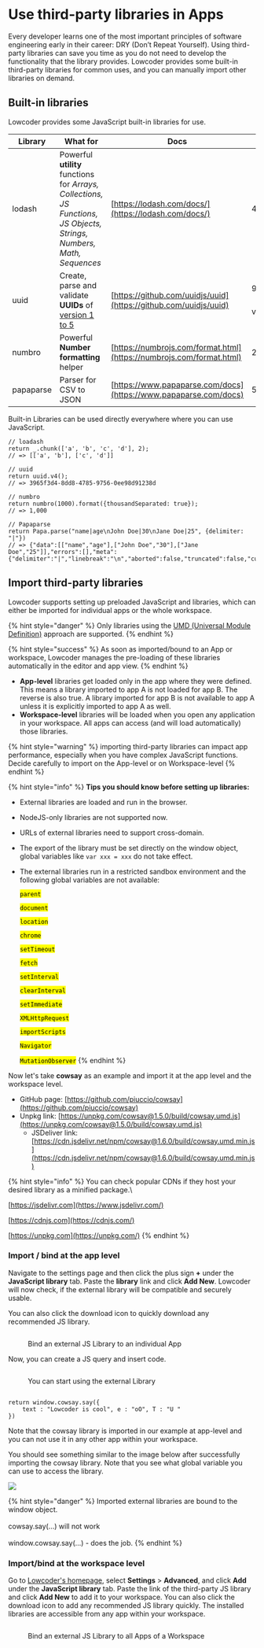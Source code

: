 # Use third-party libraries in Apps

Every developer learns one of the most important principles of software engineering early in their career: DRY (Don’t Repeat Yourself). Using third-party libraries can save you time as you do not need to develop the functionality that the library provides. Lowcoder provides some built-in third-party libraries for common uses, and you can manually import other libraries on demand.

## Built-in libraries

Lowcoder provides some JavaScript built-in libraries for use.

| Library   | What for                                                                                                              | Docs                                                                 | Version                    |
| --------- | --------------------------------------------------------------------------------------------------------------------- | -------------------------------------------------------------------- | -------------------------- |
| lodash    | Powerful **utility** functions for _Arrays, Collections, JS Functions, JS Objects, Strings, Numbers, Math, Sequences_ | [https://lodash.com/docs/](https://lodash.com/docs/)                 | 4.17.21                    |
| uuid      | Create, parse and validate **UUIDs** of [version 1 to 5](https://www.uuidtools.com/uuid-versions-explained)           | [https://github.com/uuidjs/uuid](https://github.com/uuidjs/uuid)     | 9.0.0（Support v1/v3/v4/v5） |
| numbro    | Powerful **Number formatting** helper                                                                                 | [https://numbrojs.com/format.html](https://numbrojs.com/format.html) | 2.3.6                      |
| papaparse | Parser for CSV to JSON                                                                                                | [https://www.papaparse.com/docs](https://www.papaparse.com/docs)     | 5.3.2                      |

Built-in Libraries can be used directly everywhere where you can use JavaScript.

```
// loadash
return _.chunk(['a', 'b', 'c', 'd'], 2);
// => [['a', 'b'], ['c', 'd']]

// uuid
return uuid.v4();
// => 3965f3d4-8dd8-4785-9756-0ee98d91238d

// numbro
return numbro(1000).format({thousandSeparated: true});
// => 1,000

// Papaparse
return Papa.parse("name|age\nJohn Doe|30\nJane Doe|25", {delimiter: "|"})
// => {"data":[["name","age"],["John Doe","30"],["Jane Doe","25"]],"errors":[],"meta":{"delimiter":"|","linebreak":"\n","aborted":false,"truncated":false,"cursor":32}}
```

## Import third-party libraries

Lowcoder supports setting up preloaded JavaScript and libraries, which can either be imported for individual apps or the whole workspace.

{% hint style="danger" %}
Only libraries using the [UMD (Universal Module Definition)](https://github.com/umdjs/umd) approach are supported.&#x20;
{% endhint %}

{% hint style="success" %}
As soon as imported/bound to an App or workspace, Lowcoder manages the pre-loading of these libraries automatically in the editor and app view.
{% endhint %}

* **App-level** libraries get loaded only in the app where they were defined. This means a library imported to app A is not loaded for app B. The reverse is also true. A library imported for app B is not available to app A unless it is explicitly imported to app A as well.
* **Workspace-level** libraries will be loaded when you open any application in your workspace. All apps can access (and will load automatically) those libraries.

{% hint style="warning" %}
importing third-party libraries can impact app performance, especially when you have complex JavaScript functions. Decide carefully to import on the App-level or on Workspace-level
{% endhint %}

{% hint style="info" %}
**Tips you should know before setting up libraries:**

* External libraries are loaded and run in the browser.
* NodeJS-only libraries are not supported now.
* URLs of external libraries need to support cross-domain.
* The export of the library must be set directly on the window object, global variables like `var xxx = xxx` do not take effect.
*   The external libraries run in a restricted sandbox environment and the following global variables are not available:

    <mark style="background-color:yellow;">`parent`</mark>

    <mark style="background-color:yellow;">`document`</mark>

    <mark style="background-color:yellow;">`location`</mark>

    <mark style="background-color:yellow;">`chrome`</mark>

    <mark style="background-color:yellow;">`setTimeout`</mark>

    <mark style="background-color:yellow;">`fetch`</mark>

    <mark style="background-color:yellow;">`setInterval`</mark>

    <mark style="background-color:yellow;">`clearInterval`</mark>

    <mark style="background-color:yellow;">`setImmediate`</mark>

    <mark style="background-color:yellow;">`XMLHttpRequest`</mark>

    <mark style="background-color:yellow;">`importScripts`</mark>

    <mark style="background-color:yellow;">`Navigator`</mark>

    <mark style="background-color:yellow;">`MutationObserver`</mark>
{% endhint %}

Now let's take **cowsay** as an example and import it at the app level and the workspace level.

* GitHub page: [https://github.com/piuccio/cowsay](https://github.com/piuccio/cowsay)
* Unpkg link: [https://unpkg.com/cowsay@1.5.0/build/cowsay.umd.js](https://unpkg.com/cowsay@1.5.0/build/cowsay.umd.js)
  * JSDeliver link: [https://cdn.jsdelivr.net/npm/cowsay@1.6.0/build/cowsay.umd.min.js](https://cdn.jsdelivr.net/npm/cowsay@1.6.0/build/cowsay.umd.min.js)

{% hint style="info" %}
You can check popular CDNs if they host your desired library as a minified package.\


[https://jsdelivr.com](https://www.jsdelivr.com/)

[https://cdnjs.com](https://cdnjs.com/)

[https://unpkg.com](https://unpkg.com/)
{% endhint %}

### Import / bind at the app level

Navigate to the settings page and then click the plus sign **+** under the **JavaScript library** tab. Paste the **library** link and click **Add New**.  Lowcoder will now check, if the external library will be compatible and securely usable.

You can also click the download icon to quickly download any recommended JS library.

<figure><img src="../../.gitbook/assets/App Editor  External Libraries.png" alt=""><figcaption><p>Bind an external JS Library to an individual App</p></figcaption></figure>

Now, you can create a JS query and insert code.

<figure><img src="../../.gitbook/assets/App Edtor  External Library usage.png" alt=""><figcaption><p>You can start using the external Library</p></figcaption></figure>

```

return window.cowsay.say({
    text : "Lowcoder is cool", e : "oO", T : "U "
})
```

Note that the cowsay library is imported in our example at app-level and you can not use it in any other app within your workspace.

You should see something similar to the image below after successfully importing the cowsay library. Note that you see what global variable you can use to access the library.

![](<../../.gitbook/assets/CleanShot 2023-07-31 at 20.46.26.png>)

{% hint style="danger" %}
Imported external libraries are bound to the window object. \
\
cowsay.say(...) will not work\
\
window.cowsay.say(...) - does the job.
{% endhint %}

### Import/bind at the workspace level

Go to [Lowcoder's homepage](https://www.lowcoder.cloud/), select **Settings** > **Advanced**, and click **Add** under the **JavaScript library** tab. Paste the link of the third-party JS library and click **Add New** to add it to your workspace. You can also click the download icon to add any recommended JS library quickly. The installed libraries are accessible from any app within your workspace.

<figure><img src="../../.gitbook/assets/Admin  external Libraries.png" alt=""><figcaption><p>Bind an external JS Library to all Apps of a Workspace</p></figcaption></figure>
